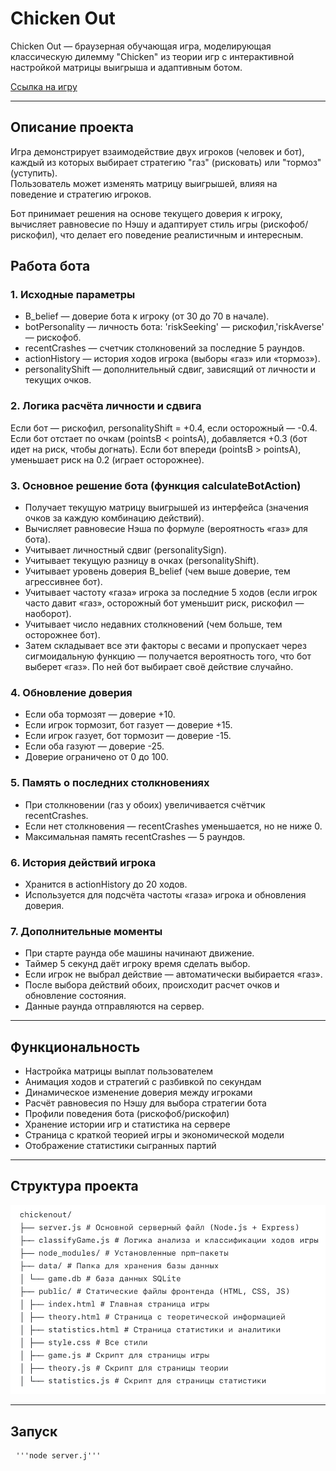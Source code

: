 # Chicken Out

Chicken Out — браузерная обучающая игра, моделирующая классическую дилемму "Chicken" из теории игр с интерактивной настройкой матрицы выигрыша и адаптивным ботом.

[Ссылка на игру](http://95.163.221.29:3000)

---

## Описание проекта

Игра демонстрирует взаимодействие двух игроков (человек и бот), каждый из которых выбирает стратегию "газ" (рисковать) или "тормоз" (уступить).  
Пользователь может изменять матрицу выигрышей, влияя на поведение и стратегию игроков.

Бот принимает решения на основе текущего доверия к игроку, вычисляет равновесие по Нэшу и адаптирует стиль игры (рискофоб/рискофил), что делает его поведение реалистичным и интересным.

## Работа бота

### 1. Исходные параметры
- B_belief — доверие бота к игроку (от 30 до 70 в начале).
- botPersonality — личность бота: 'riskSeeking' — рискофил,'riskAverse' — рискофоб.
- recentCrashes — счетчик столкновений за последние 5 раундов.
- actionHistory — история ходов игрока (выборы «газ» или «тормоз»).
- personalityShift — дополнительный сдвиг, зависящий от личности и текущих очков.
  
### 2. Логика расчёта личности и сдвига
Если бот — рискофил, personalityShift = +0.4, если осторожный — -0.4.
Если бот отстает по очкам (pointsB < pointsA), добавляется +0.3 (бот идет на риск, чтобы догнать).
Если бот впереди (pointsB > pointsA), уменьшает риск на 0.2 (играет осторожнее).

### 3. Основное решение бота (функция calculateBotAction)
- Получает текущую матрицу выигрышей из интерфейса (значения очков за каждую комбинацию действий).
- Вычисляет равновесие Нэша по формуле (вероятность «газ» для бота).
- Учитывает личностный сдвиг (personalitySign).
- Учитывает текущую разницу в очках (personalityShift).
- Учитывает уровень доверия B_belief (чем выше доверие, тем агрессивнее бот).
- Учитывает частоту «газа» игрока за последние 5 ходов (если игрок часто давит «газ», осторожный бот уменьшит риск, рискофил — наоборот).
- Учитывает число недавних столкновений (чем больше, тем осторожнее бот).
- Затем складывает все эти факторы с весами и пропускает через сигмоидальную функцию — получается вероятность того, что бот выберет «газ». По ней бот выбирает своё действие случайно.

### 4. Обновление доверия
- Если оба тормозят — доверие +10.
- Если игрок тормозит, бот газует — доверие +15.
- Если игрок газует, бот тормозит — доверие -15.
- Если оба газуют — доверие -25.
- Доверие ограничено от 0 до 100.
  
### 5. Память о последних столкновениях
- При столкновении (газ у обоих) увеличивается счётчик recentCrashes.
- Если нет столкновения — recentCrashes уменьшается, но не ниже 0.
- Максимальная память recentCrashes — 5 раундов.

### 6. История действий игрока
- Хранится в actionHistory до 20 ходов.
- Используется для подсчёта частоты «газа» игрока и обновления доверия.

### 7. Дополнительные моменты
- При старте раунда обе машины начинают движение.
- Таймер 5 секунд даёт игроку время сделать выбор.
- Если игрок не выбрал действие — автоматически выбирается «газ».
- После выбора действий обоих, происходит расчет очков и обновление состояния.
- Данные раунда отправляются на сервер.

---

## Функциональность

- Настройка матрицы выплат пользователем  
- Анимация ходов и стратегий с разбивкой по секундам  
- Динамическое изменение доверия между игроками  
- Расчёт равновесия по Нэшу для выбора стратегии бота  
- Профили поведения бота (рискофоб/рискофил)  
- Хранение истории игр и статистика на сервере  
- Страница с краткой теорией игры и экономической модели  
- Отображение статистики сыгранных партий

---

## Структура проекта

![Схема игры](photo.jpeg)

---

## Запуск

<pre> <code>'''node server.j'''</code> </pre>

